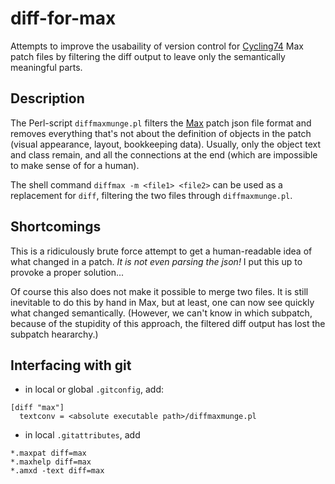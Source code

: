 # diff-for-max
Attempts to improve the usabaility of version control for [Cycling74](https://cycling74.com/) Max patch files by filtering the diff output to leave only the semantically meaningful parts.

## Description

The Perl-script ``diffmaxmunge.pl`` filters the [Max](https://cycling74.com/) patch json file format and removes everything that's not about the definition of objects in the patch (visual appearance, layout, bookkeeping data).
Usually, only the object text and class remain, and all the connections at the end (which are impossible to make sense of for a human).

The shell command ``diffmax -m <file1> <file2>`` can be used as a replacement for ``diff``, filtering the two files through ``diffmaxmunge.pl``.

## Shortcomings

This is a ridiculously brute force attempt to get a human-readable idea of what changed in a patch. _It is not even parsing the json!_ I put this up to provoke a proper solution...

Of course this also does not make it possible to merge two files. It is still inevitable to do this by hand in Max, but at least, one can now see quickly what changed semantically. (However, we can't know in which subpatch, because of the stupidity of this approach, the filtered diff output has lost the subpatch heararchy.)

## Interfacing with git

- in local or global ``.gitconfig``, add:

```
[diff "max"]
  textconv = <absolute executable path>/diffmaxmunge.pl
```
  
- in local ``.gitattributes``, add

```
*.maxpat diff=max
*.maxhelp diff=max
*.amxd -text diff=max
```
